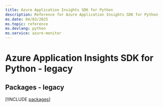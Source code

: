 ```yaml
---
title: Azure Application Insights SDK for Python
description: Reference for Azure Application Insights SDK for Python
ms.date: 04/03/2025
ms.topic: reference
ms.devlang: python
ms.service: azure-monitor
---
```

# Azure Application Insights SDK for Python - legacy
## Packages - legacy
[!INCLUDE [packages](application-insights-index.md)]